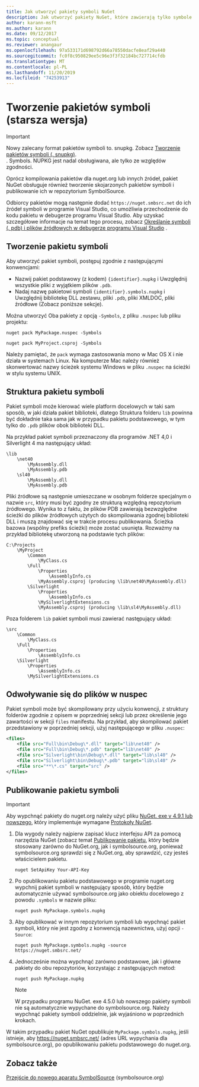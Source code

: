 ```yaml
---
title: Jak utworzyć pakiety symboli NuGet
description: Jak utworzyć pakiety NuGet, które zawierają tylko symbole obsługujące debugowanie innych pakietów NuGet w programie Visual Studio.
author: karann-msft
ms.author: karann
ms.date: 09/12/2017
ms.topic: conceptual
ms.reviewer: anangaur
ms.openlocfilehash: 97a533171d698792d66a78550dacfe8eaf29a440
ms.sourcegitcommit: fc0f8c950829ee5c96e3f3f32184bc727714cfdb
ms.translationtype: MT
ms.contentlocale: pl-PL
ms.lasthandoff: 11/20/2019
ms.locfileid: "74253913"
---
```

# <a name="creating-symbol-packages-legacy"></a>Tworzenie pakietów symboli (starsza wersja)

> [!Important]
> Nowy zalecany format pakietów symboli to. snupkg. Zobacz [Tworzenie pakietów symboli (. snupkg)](Symbol-Packages-snupkg.md). </br>
> . Symbols. NUPKG jest nadal obsługiwana, ale tylko ze względów zgodności.

Oprócz kompilowania pakietów dla nuget.org lub innych źródeł, pakiet NuGet obsługuje również tworzenie skojarzonych pakietów symboli i publikowanie ich w repozytorium SymbolSource.

Odbiorcy pakietów mogą następnie dodać `https://nuget.smbsrc.net` do ich źródeł symboli w programie Visual Studio, co umożliwia przechodzenie do kodu pakietu w debugerze programu Visual Studio. Aby uzyskać szczegółowe informacje na temat tego procesu, zobacz [Określanie symboli (. pdb) i plików źródłowych w debugerze programu Visual Studio](/visualstudio/debugger/specify-symbol-dot-pdb-and-source-files-in-the-visual-studio-debugger) .

## <a name="creating-a-symbol-package"></a>Tworzenie pakietu symboli

Aby utworzyć pakiet symboli, postępuj zgodnie z następującymi konwencjami:

- Nazwij pakiet podstawowy (z kodem) `{identifier}.nupkg` i Uwzględnij wszystkie pliki z wyjątkiem plików `.pdb`.
- Nadaj nazwę pakietowi symboli `{identifier}.symbols.nupkg` i Uwzględnij bibliotekę DLL zestawu, pliki `.pdb`, pliki XMLDOC, pliki źródłowe (Zobacz poniższe sekcje).

Można utworzyć Oba pakiety z opcją `-Symbols`, z pliku `.nuspec` lub pliku projektu:

```cli
nuget pack MyPackage.nuspec -Symbols

nuget pack MyProject.csproj -Symbols
```

Należy pamiętać, że `pack` wymaga zastosowania mono w Mac OS X i nie działa w systemach Linux. Na komputerze Mac należy również skonwertować nazwy ścieżek systemu Windows w pliku `.nuspec` na ścieżki w stylu systemu UNIX.

## <a name="symbol-package-structure"></a>Struktura pakietu symboli

Pakiet symboli może kierować wiele platform docelowych w taki sam sposób, w jaki działa pakiet biblioteki, dlatego Struktura folderu `lib` powinna być dokładnie taka sama jak w przypadku pakietu podstawowego, w tym tylko do `.pdb` plików obok biblioteki DLL.

Na przykład pakiet symboli przeznaczony dla programów .NET 4,0 i Silverlight 4 ma następujący układ:

    \lib
        \net40
            \MyAssembly.dll
            \MyAssembly.pdb
        \sl40
            \MyAssembly.dll
            \MyAssembly.pdb

Pliki źródłowe są następnie umieszczane w osobnym folderze specjalnym o nazwie `src`, który musi być zgodny ze strukturą względną repozytorium źródłowego. Wynika to z faktu, że plików PDB zawierają bezwzględne ścieżki do plików źródłowych użytych do skompilowania zgodnej biblioteki DLL i muszą znajdować się w trakcie procesu publikowania. Ścieżka bazowa (wspólny prefiks ścieżki) może zostać usunięta. Rozważmy na przykład bibliotekę utworzoną na podstawie tych plików:

    C:\Projects
        \MyProject
            \Common
                \MyClass.cs
            \Full
                \Properties
                    \AssemblyInfo.cs
                \MyAssembly.csproj (producing \lib\net40\MyAssembly.dll)
            \Silverlight
                \Properties
                    \AssemblyInfo.cs
                \MySilverlightExtensions.cs
                \MyAssembly.csproj (producing \lib\sl4\MyAssembly.dll)

Poza folderem `lib` pakiet symboli musi zawierać następujący układ:

    \src
        \Common
            \MyClass.cs
        \Full
            \Properties
                \AssemblyInfo.cs
        \Silverlight
            \Properties
                \AssemblyInfo.cs
            \MySilverlightExtensions.cs

## <a name="referring-to-files-in-the-nuspec"></a>Odwoływanie się do plików w nuspec

Pakiet symboli może być skompilowany przy użyciu konwencji, z struktury folderów zgodnie z opisem w poprzedniej sekcji lub przez określenie jego zawartości w sekcji `files` manifestu. Na przykład, aby skompilować pakiet przedstawiony w poprzedniej sekcji, użyj następującego w pliku `.nuspec`:

```xml
<files>
    <file src="Full\bin\Debug\*.dll" target="lib\net40" />
    <file src="Full\bin\Debug\*.pdb" target="lib\net40" />
    <file src="Silverlight\bin\Debug\*.dll" target="lib\sl40" />
    <file src="Silverlight\bin\Debug\*.pdb" target="lib\sl40" />
    <file src="**\*.cs" target="src" />
</files>
```

## <a name="publishing-a-symbol-package"></a>Publikowanie pakietu symboli

> [!Important]
> Aby wypchnąć pakiety do nuget.org należy użyć pliku [NuGet. exe v 4.9.1 lub nowszego](https://www.nuget.org/downloads), który implementuje wymagane [Protokoły NuGet](../api/nuget-protocols.md).

1. Dla wygody należy najpierw zapisać klucz interfejsu API za pomocą narzędzia NuGet (zobacz temat [Publikowanie pakietu](../nuget-org/publish-a-package.md), który będzie stosowany zarówno do NuGet.org, jak i symbolsource.org, ponieważ symbolsource.org sprawdzi się z NuGet.org, aby sprawdzić, czy jesteś właścicielem pakietu.

    ```cli
    nuget SetApiKey Your-API-Key
    ```

2. Po opublikowaniu pakietu podstawowego w programie nuget.org wypchnij pakiet symboli w następujący sposób, który będzie automatycznie używać symbolsource.org jako obiektu docelowego z powodu `.symbols` w nazwie pliku:

    ```cli
    nuget push MyPackage.symbols.nupkg
    ```

3. Aby opublikować w innym repozytorium symboli lub wypchnąć pakiet symboli, który nie jest zgodny z konwencją nazewnictwa, użyj opcji `-Source`:

    ```cli
    nuget push MyPackage.symbols.nupkg -source https://nuget.smbsrc.net/
    ```

4. Jednocześnie można wypchnąć zarówno podstawowe, jak i główne pakiety do obu repozytoriów, korzystając z następujących metod:

    ```cli
    nuget push MyPackage.nupkg
    ```

   > [!Note]
   > W przypadku programu NuGet. exe 4.5.0 lub nowszego pakiety symboli nie są automatycznie wypychane do symbolsource.org. Należy wypchnąć pakiety symboli oddzielnie, jak wyjaśniono w poprzednich krokach.
   
W takim przypadku pakiet NuGet opublikuje `MyPackage.symbols.nupkg`, jeśli istnieje, aby https://nuget.smbsrc.net/ (adres URL wypychania dla symbolsource.org), po opublikowaniu pakietu podstawowego do nuget.org.

## <a name="see-also"></a>Zobacz także

[Przejście do nowego aparatu SymbolSource](https://tripleemcoder.com/2015/10/04/moving-to-the-new-symbolsource-engine/) (symbolsource.org)
